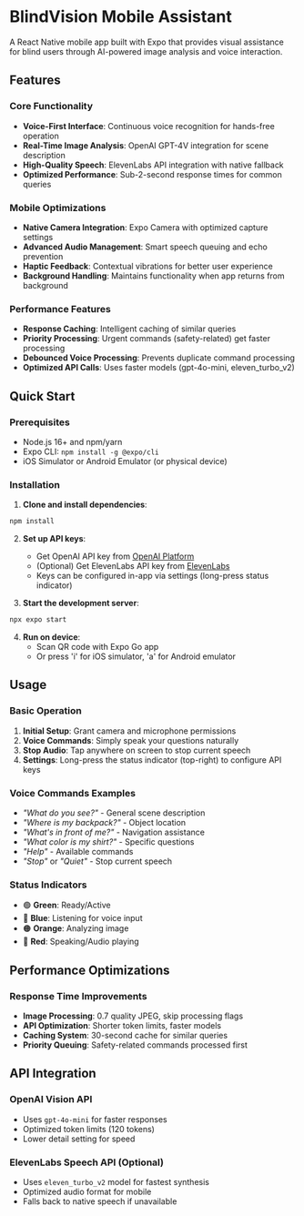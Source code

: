 # BlindVision Mobile Assistant

A React Native mobile app built with Expo that provides visual assistance for blind users through AI-powered image analysis and voice interaction.

## Features

### Core Functionality
- **Voice-First Interface**: Continuous voice recognition for hands-free operation
- **Real-Time Image Analysis**: OpenAI GPT-4V integration for scene description
- **High-Quality Speech**: ElevenLabs API integration with native fallback
- **Optimized Performance**: Sub-2-second response times for common queries

### Mobile Optimizations
- **Native Camera Integration**: Expo Camera with optimized capture settings
- **Advanced Audio Management**: Smart speech queuing and echo prevention
- **Haptic Feedback**: Contextual vibrations for better user experience
- **Background Handling**: Maintains functionality when app returns from background

### Performance Features
- **Response Caching**: Intelligent caching of similar queries
- **Priority Processing**: Urgent commands (safety-related) get faster processing
- **Debounced Voice Processing**: Prevents duplicate command processing
- **Optimized API Calls**: Uses faster models (gpt-4o-mini, eleven_turbo_v2)

## Quick Start

### Prerequisites
- Node.js 16+ and npm/yarn
- Expo CLI: `npm install -g @expo/cli`
- iOS Simulator or Android Emulator (or physical device)

### Installation

1. **Clone and install dependencies**:
```bash
npm install
```

2. **Set up API keys**:
   - Get OpenAI API key from [OpenAI Platform](https://platform.openai.com/)
   - (Optional) Get ElevenLabs API key from [ElevenLabs](https://elevenlabs.io/)
   - Keys can be configured in-app via settings (long-press status indicator)

3. **Start the development server**:
```bash
npx expo start
```

4. **Run on device**:
   - Scan QR code with Expo Go app
   - Or press 'i' for iOS simulator, 'a' for Android emulator

## Usage

### Basic Operation
1. **Initial Setup**: Grant camera and microphone permissions
2. **Voice Commands**: Simply speak your questions naturally
3. **Stop Audio**: Tap anywhere on screen to stop current speech
4. **Settings**: Long-press the status indicator (top-right) to configure API keys

### Voice Commands Examples
- *"What do you see?"* - General scene description
- *"Where is my backpack?"* - Object location
- *"What's in front of me?"* - Navigation assistance  
- *"What color is my shirt?"* - Specific questions
- *"Help"* - Available commands
- *"Stop"* or *"Quiet"* - Stop current speech

### Status Indicators
- 🟢 **Green**: Ready/Active
- 🔵 **Blue**: Listening for voice input
- 🟠 **Orange**: Analyzing image
- 🔴 **Red**: Speaking/Audio playing

## Performance Optimizations

### Response Time Improvements
- **Image Processing**: 0.7 quality JPEG, skip processing flags
- **API Optimization**: Shorter token limits, faster models
- **Caching System**: 30-second cache for similar queries
- **Priority Queuing**: Safety-related commands processed first

## API Integration

### OpenAI Vision API
- Uses `gpt-4o-mini` for faster responses
- Optimized token limits (120 tokens)
- Lower detail setting for speed

### ElevenLabs Speech API (Optional)
- Uses `eleven_turbo_v2` model for fastest synthesis
- Optimized audio format for mobile
- Falls back to native speech if unavailable
